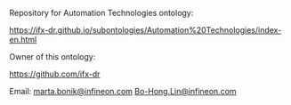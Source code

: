 Repository for Automation Technologies ontology:

https://ifx-dr.github.io/subontologies/Automation%20Technologies/index-en.html

Owner of this ontology:

https://github.com/ifx-dr

Email: marta.bonik@infineon.com
       Bo-Hong.Lin@infineon.com
